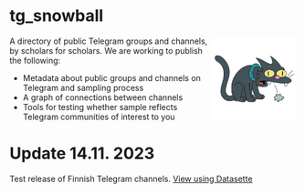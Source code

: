 # tg_snowball

<img src="https://github.com/AleksiKnuutila/tg_snowball/blob/main/snowball.png?raw=true" align="right"
     alt="The cat called Snowball from Simpsons, spitting out a hairball" width="150px" style="transform: rotateX()">

A directory of public Telegram groups and channels, by scholars for scholars. We are working to publish the following:

- Metadata about public groups and channels on Telegram and sampling process
- A graph of connections between channels
- Tools for testing whether sample reflects Telegram communities of interest to you

# Update 14.11. 2023

Test release of Finnish Telegram channels. [View using Datasette](https://lite.datasette.io/?install=datasette-json-html&csv=https://raw.githubusercontent.com/AleksiKnuutila/tg_snowball/main/finnish_channels_and_groups.csv#/data/finnish_channels_and_groups?_sort_desc=Subscriber+Count)


